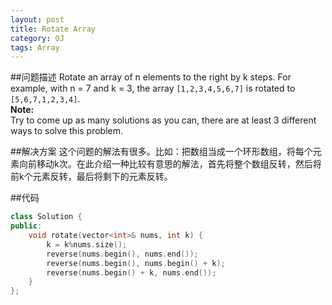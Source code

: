 ```yaml
---
layout: post
title: Rotate Array
category: OJ
tags: Array 
---
```

##问题描述
Rotate an array of n elements to the right by k steps.
For example, with n = 7 and k = 3, the array `[1,2,3,4,5,6,7]` is rotated to `[5,6,7,1,2,3,4]`.  
**Note:**    
Try to come up as many solutions as you can, there are at least 3 different ways to solve this problem.

##解决方案
这个问题的解法有很多。比如：把数组当成一个环形数组，将每个元素向前移动k次。在此介绍一种比较有意思的解法，首先将整个数组反转，然后将前k个元素反转，最后将剩下的元素反转。

##代码
```c++
class Solution {
public:
	void rotate(vector<int>& nums, int k) {
		k = k%nums.size();
		reverse(nums.begin(), nums.end());
		reverse(nums.begin(), nums.begin() + k);
		reverse(nums.begin() + k, nums.end());
	}
};
```
